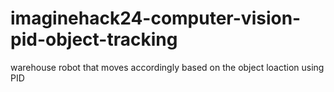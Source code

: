 # imaginehack24-computer-vision-pid-object-tracking
warehouse robot that moves accordingly based on the object loaction using PID
